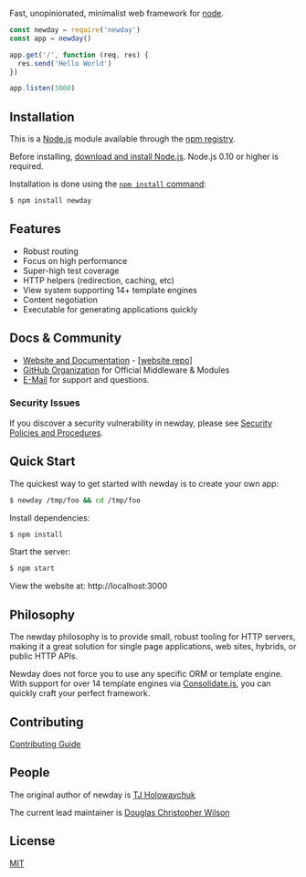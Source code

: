 
  Fast, unopinionated, minimalist web framework for [node](http://nodejs.org).
 
```js
const newday = require('newday')
const app = newday()

app.get('/', function (req, res) {
  res.send('Hello World')
})

app.listen(3000)
```

## Installation

This is a [Node.js](https://nodejs.org/en/) module available through the
[npm registry](https://www.npmjs.com/).

Before installing, [download and install Node.js](https://nodejs.org/en/download/).
Node.js 0.10 or higher is required.

Installation is done using the
[`npm install` command](https://docs.npmjs.com/getting-started/installing-npm-packages-locally):

```bash
$ npm install newday
```

## Features

  * Robust routing
  * Focus on high performance
  * Super-high test coverage
  * HTTP helpers (redirection, caching, etc)
  * View system supporting 14+ template engines
  * Content negotiation
  * Executable for generating applications quickly

  ## Docs & Community

  * [Website and Documentation](https://puzzleartcollection.website/) - [[website repo](https://github.com/LifeCoachRay/newday)]
  * [GitHub Organization](https://github.com/LifeCoachRay/newday/tree/main/lib/middleware) for Official Middleware & Modules
  * [E-Mail](support@mypockettokenfoundation.org) for support and questions.


### Security Issues

If you discover a security vulnerability in newday, please see [Security Policies and Procedures](Security.md).

## Quick Start

  The quickest way to get started with newday is to create your own app:

```bash
$ newday /tmp/foo && cd /tmp/foo
```

  Install dependencies:

```bash
$ npm install
```

  Start the server:

```bash
$ npm start
```

  View the website at: http://localhost:3000

## Philosophy

  The newday philosophy is to provide small, robust tooling for HTTP servers, making
  it a great solution for single page applications, web sites, hybrids, or public
  HTTP APIs.

  Newday does not force you to use any specific ORM or template engine. With support for over
  14 template engines via [Consolidate.js](https://github.com/tj/consolidate.js),
  you can quickly craft your perfect framework.


## Contributing

[Contributing Guide](Contributing.md)

## People

The original author of newday is [TJ Holowaychuk](https://github.com/tj)

The current lead maintainer is [Douglas Christopher Wilson](https://github.com/dougwilson)


## License

  [MIT](LICENSE)


